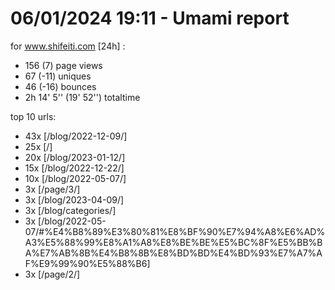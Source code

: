 # 06/01/2024 19:11 - Umami report
for www.shifeiti.com [24h] :

 - 156 (7) page views
 - 67 (-11) uniques
 - 46 (-16) bounces
 - 2h 14' 5'' (19' 52'') totaltime


top 10 urls:
 - 43x [/blog/2022-12-09/]
 - 25x [/]
 - 20x [/blog/2023-01-12/]
 - 15x [/blog/2022-12-22/]
 - 10x [/blog/2022-05-07/]
 - 3x [/page/3/]
 - 3x [/blog/2023-04-09/]
 - 3x [/blog/categories/]
 - 3x [/blog/2022-05-07/#%E4%B8%89%E3%80%81%E8%BF%90%E7%94%A8%E6%AD%A3%E5%88%99%E8%A1%A8%E8%BE%BE%E5%BC%8F%E5%BB%BA%E7%AB%8B%E4%B8%8B%E8%BD%BD%E4%BD%93%E7%A7%AF%E9%99%90%E5%88%B6]
 - 3x [/page/2/]


